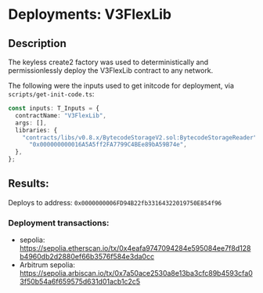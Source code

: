 # Deployments: V3FlexLib

## Description

The keyless create2 factory was used to deterministically and permissionlessly deploy the V3FlexLib contract to any network.

The following were the inputs used to get initcode for deployment, via `scripts/get-init-code.ts`:

```typescript
const inputs: T_Inputs = {
  contractName: "V3FlexLib",
  args: [],
  libraries: {
    "contracts/libs/v0.8.x/BytecodeStorageV2.sol:BytecodeStorageReader":
      "0x000000000016A5A5ff2FA7799C4BEe89bA59B74e",
  },
};
```

## Results:

Deploys to address: `0x0000000006FD94B22fb33164322019750E854f96`

### Deployment transactions:

- sepolia: https://sepolia.etherscan.io/tx/0x4eafa9747094284e595084ee7f8d128b4960db2d2880ef66b3576f584e3da0cc
- Arbitrum sepolia: https://sepolia.arbiscan.io/tx/0x7a50ace2530a8e13ba3cfc89b4593cfa03f50b54a6f659575d631d01acb1c2c5
